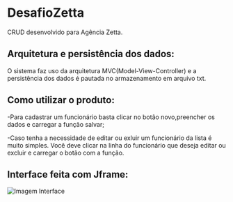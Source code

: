 # DesafioZetta
CRUD desenvolvido para Agência Zetta.
## Arquitetura e persistência dos dados:
O sistema faz uso da arquitetura MVC(Model-View-Controller) e a persistência dos dados é pautada no armazenamento em arquivo txt.
## Como utilizar o produto:
-Para cadastrar um funcionário basta clicar no botão novo,preencher os dados e carregar a função salvar;

-Caso tenha a necessidade de editar ou exluir um funcionário da lista é muito simples. Você deve clicar na linha do funcionário que deseja editar ou excluir e carregar o botão com a função.

## Interface feita com Jframe:
![Imagem Interface](https://github.com/lramon2001/DesafioZetta/blob/master/Interface.png)

